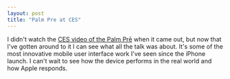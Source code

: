 ```yaml
---
layout: post
title: "Palm Pre at CES"
---
```


I didn't watch the [CES video of the Palm Prē](http://www.palm.com/us/products/phones/pre/palm-pre-ces.html "Palm Prē") when it came out, but now that I've gotten around to it I can see what all the talk was about. It's some of the most innovative mobile user interface work I've seen since the iPhone launch. I can't wait to see how the device performs in the real world and how Apple responds.